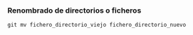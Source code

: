 ### Renombrado de directorios o ficheros
```
git mv fichero_directorio_viejo fichero_directorio_nuevo
```